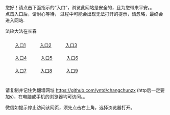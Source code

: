 您好！请点击下面指示的“入口”，浏览此网站是安全的，且为您带来平安。。 <br/>
点击入口后，请耐心等待， 过程中可能会出现无法打开的提示，请忽略，最终会进入网站. </br>

法轮大法在长春<br/>
<div style="padding:10px"><a style="margin:20px" target="_blank" href="https://d1umiyj8ot5z6i.cloudfront.net/2Qpsp?lfduuur" id="ccLink1" rel="nofollow">入口1</a> <a target="_blank" style="margin:20px" href="https://du1ltwdcfgufr.cloudfront.net/2Qpsp?vtkigki" id="ccLink2" rel="nofollow">入口2</a> <a style="margin:20px" target="_blank" href="https://d1ear78l1pbv5d.cloudfront.net/2Qpsp?xkzomb" id="ccLink3" rel="nofollow">入口3</a></div>

<div style="padding:10px" ><a style="margin:20px" target="_blank" href="https://d1umiyj8ot5z6i.cloudfront.net/2Qpsp?lfduuur" id="ccLink4" rel="nofollow">入口4</a> <a style="margin:20px" href="https://du1ltwdcfgufr.cloudfront.net/2Qpsp?vtkigki" target="_blank" id="ccLink5" rel="nofollow">入口5</a> <a style="margin:20px" href="https://d1ear78l1pbv5d.cloudfront.net/2Qpsp?xkzomb" target="_blank" id="ccLink6" rel="nofollow">入口6</a></div>

<div style="padding:10px"><a style="margin:20px" target="_blank" href="https://d1umiyj8ot5z6i.cloudfront.net/2Qpsp?lfduuur" id="ccLink7" rel="nofollow">入口7</a> <a style="margin:20px" href="https://du1ltwdcfgufr.cloudfront.net/2Qpsp?vtkigki" target="_blank" id="ccLink8" rel="nofollow">入口8</a> <a style="margin:20px" target="_blank" href="https://d1ear78l1pbv5d.cloudfront.net/2Qpsp?xkzomb" id="ccLink9" rel="nofollow">入口9</a></div>

<br/>



请复制并记住免翻墙网址 https://github.com/yntd/changchunzx (http后一定要加s)，在电脑或手机的浏览器均可访问。。<br/>

微信如提示停止访问该网页，须先点击右上角，选择浏览器打开。
